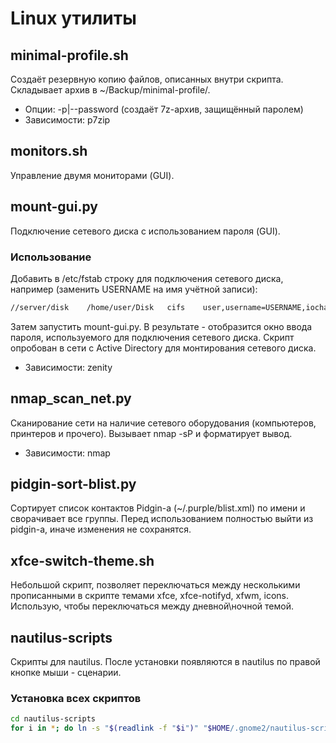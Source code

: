 # Linux утилиты

## minimal-profile.sh
Создаёт резервную копию файлов, описанных внутри скрипта. Складывает архив в ~/Backup/minimal-profile/.
* Опции: -p|--password (создаёт 7z-архив, защищённый паролем)
* Зависимости: p7zip

## monitors.sh
Управление двумя мониторами (GUI).

## mount-gui.py
Подключение сетевого диска с использованием пароля (GUI).

### Использование
Добавить в /etc/fstab строку для подключения сетевого диска, например (заменить USERNAME на имя учётной записи):
```bash
//server/disk    /home/user/Disk   cifs    user,username=USERNAME,iocharset=utf8,noauto 0 0
```
Затем запустить mount-gui.py. В результате - отобразится окно ввода пароля, используемого для подключения сетевого диска. Скрипт опробован в сети с Active Directory для монтирования сетевого диска.
* Зависимости: zenity

## nmap_scan_net.py
Сканирование сети на наличие сетевого оборудования (компьютеров, принтеров и прочего). Вызывает nmap -sP и форматирует вывод.
* Зависимости: nmap

## pidgin-sort-blist.py
Сортирует список контактов Pidgin-а (~/.purple/blist.xml) по имени и сворачивает все группы. Перед использованием полностью выйти из pidgin-а, иначе изменения не сохранятся.

## xfce-switch-theme.sh
Небольшой скрипт, позволяет переключаться между несколькими прописанными в скрипте темами xfce, xfce-notifyd, xfwm, icons. Использую, чтобы переключаться между дневной\ночной темой.

## nautilus-scripts
Скрипты для nautilus. После установки появляются в nautilus по правой кнопке мыши - сценарии.

### Установка всех скриптов
```bash
cd nautilus-scripts
for i in *; do ln -s "$(readlink -f "$i")" "$HOME/.gnome2/nautilus-scripts/"; done
```
